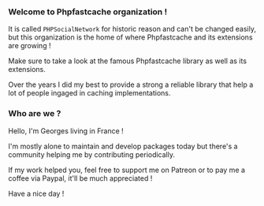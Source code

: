 ### Welcome to Phpfastcache organization !

It is called `PHPSocialNetwork` for historic reason and can't be changed easily, but this organization is the home of where Phpfastcache and its extensions are growing !

Make sure to take a look at the famous Phpfastcache library as well as its extensions.

Over the years I did my best to provide a strong a reliable library that help a lot of people ingaged in caching implementations.

### Who are we ?
Hello, I'm Georges living in France !

I'm mostly alone to maintain and develop packages today but there's a community helping me by contributing periodically.

If my work helped you, feel free to support me on Patreon or to pay me a coffee via Paypal, it'll be much appreciated !

Have a nice day !

